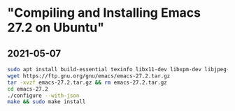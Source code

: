 # "Compiling and Installing Emacs 27.2 on Ubuntu"
## 2021-05-07

```bash
sudo apt install build-essential texinfo libx11-dev libxpm-dev libjpeg-dev libpng-dev libgif-dev libtiff-dev libgtk2.0-dev libncurses-dev libgnutls28-dev libjansson-dev
wget https://ftp.gnu.org/gnu/emacs/emacs-27.2.tar.gz
tar -xvzf emacs-27.2.tar.gz && rm emacs-27.2.tar.gz
cd emacs-27.2
./configure --with-json
make && sudo make install
```
